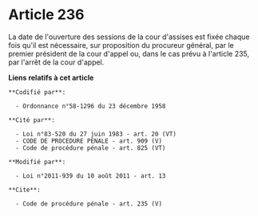 # Article 236

La date de l'ouverture des sessions de la cour d'assises est fixée chaque fois qu'il est nécessaire, sur proposition du
procureur général, par le premier président de la cour d'appel ou, dans le cas prévu à l'article 235, par l'arrêt de la cour
d'appel.

**Liens relatifs à cet article**

	**Codifié par**:

	  - Ordonnance n°58-1296 du 23 décembre 1958

	**Cité par**:

	  - Loi n°83-520 du 27 juin 1983 - art. 20 (VT)
	  - CODE DE PROCEDURE PENALE - art. 909 (V)
	  - Code de procédure pénale - art. 825 (VT)

	**Modifié par**:

	  - Loi n°2011-939 du 10 août 2011 - art. 13

	**Cite**:

	  - Code de procédure pénale - art. 235 (V)
